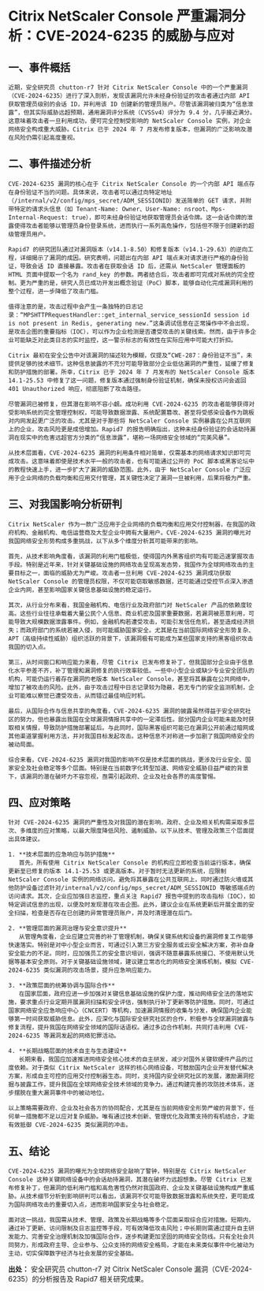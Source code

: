 # Citrix NetScaler Console 严重漏洞分析：CVE-2024-6235 的威胁与应对

## 一、事件概括

    近期，安全研究员 chutton-r7 针对 Citrix NetScaler Console 中的一个严重漏洞（CVE-2024-6235）进行了深入剖析，发现该漏洞允许未经身份验证的攻击者通过内部 API 获取管理员级别的会话 ID，并利用该 ID 创建新的管理员账户。尽管该漏洞被归类为“信息泄露”，但其实际威胁远超预期，通用漏洞评分系统（CVSSv4）评分为 9.4 分，几乎接近满分。这意味着攻击者一旦利用成功，便可完全控制受影响的 NetScaler Console 实例，对企业网络安全构成重大威胁。Citrix 已于 2024 年 7 月发布修复版本，但漏洞的广泛影响及潜在风险仍需引起高度重视。

## 二、事件描述分析

    CVE-2024-6235 漏洞的核心在于 Citrix NetScaler Console 的一个内部 API 端点存在身份验证不当的问题。具体来说，攻击者可以通过向特定地址（/internal/v2/config/mps_secret/ADM_SESSIONID）发送简单的 GET 请求，并附带特定的请求头信息（如 Tenant-Name: Owner、User-Name: nsroot、Mps-Internal-Request: true），即可未经身份验证地获取管理员会话令牌。这一会话令牌的泄露使得攻击者能够以管理员身份登录系统，进而执行一系列高危操作，包括但不限于创建新的超级管理员用户。

    Rapid7 的研究团队通过对漏洞版本（v14.1-8.50）和修复版本（v14.1-29.63）的逆向工程，详细揭示了漏洞的成因。研究表明，问题出在内部 API 端点未对请求进行严格的身份验证，导致会话 ID 直接暴露。攻击者在获取会话 ID 后，还需从 NetScaler 管理面板的 HTML 页面中提取一个名为 rand_key 的参数。两者结合后，攻击者即可完成对系统的完全控制。更为严重的是，研究人员已成功开发出概念验证（PoC）脚本，能够自动化完成漏洞利用的整个过程，进一步降低了攻击门槛。

    值得注意的是，攻击过程中会产生一条独特的日志记录：“MPSHTTPRequestHandler::get_internal_service_sessionId session id is not present in Redis, generating new.”这条调试信息在正常操作中不会出现，是攻击企图的重要指标（IOC），可以作为企业检测是否遭受攻击的关键线索。然而，由于许多企业可能缺乏对此类日志的实时监控，这一警示标志的有效性在实际应用中可能大打折扣。

    Citrix 最初在安全公告中对该漏洞的描述较为模糊，仅提及“CWE-287：身份验证不当”，未提供足够的技术细节。这种信息披露的不充分可能导致部分企业低估漏洞的严重性，延缓了修复和防护措施的部署。所幸，Citrix 已于 2024 年 7 月发布的 NetScaler Console 版本 14.1-25.53 中修复了这一问题，修复版本通过强制身份验证机制，确保未授权访问会返回 401 Unauthorized 响应，彻底阻断了攻击路径。

    尽管漏洞已被修复，但其潜在影响不容小觑。成功利用 CVE-2024-6235 的攻击者能够获得对受影响系统的完全管理控制权，可能导致数据泄露、系统配置篡改、甚至将受感染设备作为跳板对内网发起更广泛的攻击。尤其是对于那些将 NetScaler Console 实例暴露在公共互联网上的企业，攻击风险更是成倍增加。Rapid7 的报告明确指出，这种未经身份验证的会话劫持漏洞在现实中的危害远超官方分类的“信息泄露”，堪称一场网络安全领域的“完美风暴”。

    从技术层面看，CVE-2024-6235 漏洞的利用条件相对简单，仅需基本的网络请求知识即可完成攻击。这意味着即使是技术水平一般的攻击者，也有可能通过公开的 PoC 脚本或黑客论坛中的教程快速上手，进一步扩大了漏洞的威胁范围。此外，由于 NetScaler Console 广泛应用于企业网络的负载均衡和应用交付管理，其关键性决定了漏洞一旦被利用，后果将极为严重。

## 三、对我国影响分析研判

    Citrix NetScaler 作为一款广泛应用于企业网络的负载均衡和应用交付控制器，在我国的政府机构、金融机构、电信运营商及大型企业中拥有大量用户。CVE-2024-6235 漏洞的曝光对我国网络安全形势构成多重挑战，以下从多个维度分析其可能带来的影响。

    首先，从技术影响角度看，该漏洞的利用门槛极低，使得国内外黑客组织均有可能迅速掌握攻击手段。特别是近年来，针对关键基础设施的网络攻击呈现高发态势，我国作为全球网络攻击的主要目标之一，面临的威胁尤为严峻。攻击者一旦利用 CVE-2024-6235 漏洞成功获取 NetScaler Console 的管理员权限，不仅可能窃取敏感数据，还可能通过受控节点深入渗透企业内网，甚至影响国家关键信息基础设施的稳定运行。

    其次，从行业分布来看，我国金融机构、电信行业及政府部门对 NetScaler 产品的依赖度较高。这些行业往往承载着大量公民个人信息、商业机密及国家重要数据，若漏洞被恶意利用，可能导致大规模数据泄露事件。例如，金融机构若遭受攻击，可能引发信任危机，甚至造成经济损失；而政府部门的系统若被入侵，则可能威胁国家安全。尤其是在当前国际网络安全形势复杂、APT（高级持续性威胁）组织活跃的背景下，该漏洞极有可能成为某些国家支持的黑客组织攻击我国的切入点。

    第三，从时间窗口和响应能力来看，尽管 Citrix 已发布修复补丁，但我国部分企业由于信息化水平参差不齐，补丁管理和漏洞修复的执行效率较低。一些中小型企业或缺少专业安全团队的机构，可能仍运行着存在漏洞的老版本 NetScaler Console，甚至将其暴露在公共网络中，增加了被攻击的风险。此外，由于攻击过程中日志记录较为隐蔽，若无专门的安全监测机制，企业可能难以察觉已遭受攻击，从而错过最佳响应时机。

    最后，从国际合作与信息共享的角度看，CVE-2024-6235 漏洞的披露虽然得益于安全研究社区的努力，但也暴露出我国在全球漏洞情报共享中的一定滞后性。部分国内企业可能未能及时获取相关情报，导致防护措施部署延后。与此同时，国际黑客组织可能已在漏洞公开前通过暗网或其他渠道掌握利用方法，并对我国目标发起攻击。这种信息不对称进一步加剧了我国网络安全的被动局面。

    综合来看，CVE-2024-6235 漏洞对我国的影响不仅是技术层面的挑战，更涉及行业安全、国家安全及社会稳定等多个层面。特别是在当前数字化转型加速、网络安全威胁日益严峻的背景下，该漏洞的潜在破坏力不容忽视，亟需引起政府、企业及社会各界的高度警惕。

## 四、应对策略

    针对 CVE-2024-6235 漏洞的严重性及对我国的潜在影响，政府、企业及相关机构需采取多层次、多维度的应对策略，以最大限度降低风险、遏制威胁。以下从技术、管理及政策三个层面提出具体建议。

    1. **技术层面的应急响应与防护措施**  
       首先，所有使用 Citrix NetScaler Console 的机构应立即检查当前运行版本，确保更新至已修复的版本 14.1-25.53 或更高版本。对于暂时无法更新的系统，应限制 NetScaler Console 实例的网络访问，避免将其暴露在公共互联网上，同时通过防火墙或其他防护设备过滤针对/internal/v2/config/mps_secret/ADM_SESSIONID 等敏感端点的访问请求。其次，企业应加强日志监控，重点关注 Rapid7 报告中提到的攻击指标（IOC），如特定调试信息的出现，以便及时发现潜在攻击企图。此外，建议企业在系统更新后开展全面的安全扫描，检查是否存在已创建的异常管理员账户，并及时清理潜在后门。

    2. **管理层面的漏洞治理与安全意识提升**  
       从管理角度看，企业应建立完善的补丁管理机制，确保关键系统和设备的漏洞修复工作能够快速落实。特别是对中小型企业而言，可通过引入第三方安全服务或云安全解决方案，弥补自身安全能力的不足。同时，应加强员工的安全意识培训，强调不随意暴露系统接口、不使用默认凭据等基本安全原则。对于关键基础设施领域，建议建立常态化的网络安全演练机制，模拟 CVE-2024-6235 类似漏洞的攻击场景，提升应急响应能力。

    3. **政策层面的统筹协调与国际合作**  
       在国家层面，政府应进一步加强对关键信息基础设施的保护力度，推动网络安全法的落地实施，要求重点行业定期开展漏洞扫描和安全评估，强制执行补丁更新等防护措施。同时，可通过国家网络安全应急响应中心（CNCERT）等机构，加速漏洞情报的收集与分发，确保国内企业能够第一时间获取威胁信息。此外，应深化与国际安全研究社区的合作，积极参与全球漏洞披露与修复流程，提升我国在网络安全领域的国际话语权。通过多边合作机制，共同打击利用 CVE-2024-6235 等漏洞发起的网络犯罪活动。

    4. **长期战略层面的技术自主与生态建设**  
       长期来看，我国应加速推进网络安全核心技术的自主研发，减少对国外关键软硬件产品的过度依赖。对于类似 Citrix NetScaler 这样的核心网络设备，可鼓励国内企业开发替代解决方案，形成自主可控的应用交付控制器生态。同时，支持国内安全研究社区的发展，激励漏洞挖掘与披露工作，提升我国在全球网络安全技术领域的竞争力。通过构建完善的攻防技术体系，逐步摆脱在重大漏洞事件中的被动地位。

    以上策略需要政府、企业及社会各方的协同配合，尤其是在当前网络安全形势严峻的背景下，任何单一措施都不足以应对复杂威胁。唯有通过技术创新、管理优化及政策支持的有机结合，才能有效抵御 CVE-2024-6235 类似漏洞的冲击。

## 五、结论

    CVE-2024-6235 漏洞的曝光为全球网络安全敲响了警钟，特别是在 Citrix NetScaler Console 这种关键网络设备中的会话劫持漏洞，其潜在破坏力远超想象。尽管 Citrix 已发布修复补丁，但漏洞的低利用门槛和高危害性仍然对我国政府、企业及关键基础设施构成严重威胁。从技术细节分析到影响研判可以看出，该漏洞不仅可能导致数据泄露和系统失控，更可能成为国际网络攻击的重要切入点，进而影响国家安全与社会稳定。

    面对这一挑战，我国需从技术、管理、政策及长期战略等多个层面采取综合应对措施。短期内，通过补丁更新、访问限制及日志监控等手段，可有效降低攻击风险；中长期则需通过提升自主研发能力、完善安全治理机制及加强国际合作，逐步构建更加坚固的网络安全防线。只有全社会共同努力，形成政府主导、企业参与、公众支持的网络安全格局，才能在未来类似事件中化被动为主动，切实保障数字经济与社会发展的安全基础。

**出处：** 安全研究员 chutton-r7 对 Citrix NetScaler Console 漏洞（CVE-2024-6235）的分析报告及 Rapid7 相关研究成果。